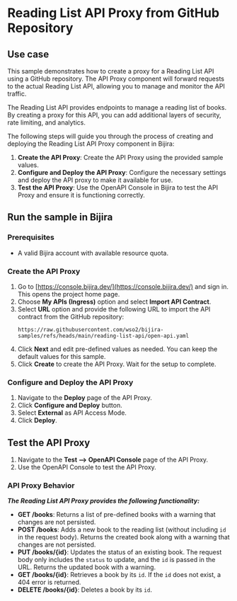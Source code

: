 # Reading List API Proxy from GitHub Repository

## Use case

This sample demonstrates how to create a proxy for a Reading List API using a GitHub repository. 
The API Proxy component will forward requests to the actual Reading List API, allowing you to manage and monitor the API traffic.

The Reading List API provides endpoints to manage a reading list of books. 
By creating a proxy for this API, you can add additional layers of security, rate limiting, and analytics.

The following steps will guide you through the process of creating and deploying the Reading List API Proxy component in Bijira:

1. **Create the API Proxy**: Create the API Proxy using the provided sample values.
2. **Configure and Deploy the API Proxy**: Configure the necessary settings and deploy the API proxy to make it available for use.
3. **Test the API Proxy**: Use the OpenAPI Console in Bijira to test the API Proxy and ensure it is functioning correctly.

## Run the sample in Bijira

### Prerequisites

- A valid Bijira account with available resource quota.

### Create the API Proxy

1. Go to [https://console.bijira.dev/](https://console.bijira.dev/) and sign in. This opens the project home page.
2. Choose **My APIs (Ingress)** option and select **Import API Contract**.
3. Select **URL** option and provide the following URL to import the API contract from the GitHub repository:
   ```
   https://raw.githubusercontent.com/wso2/bijira-samples/refs/heads/main/reading-list-api/open-api.yaml
   ```
4. Click **Next** and edit pre-defined values as needed. You can keep the default values for this sample.
5. Click **Create** to create the API Proxy. Wait for the setup to complete.

### Configure and Deploy the API Proxy

1. Navigate to the **Deploy** page of the API Proxy.
2. Click **Configure and Deploy** button.
3. Select **External** as API Access Mode.
4. Click **Deploy**.

## Test the API Proxy

1. Navigate to the **Test --> OpenAPI Console** page of the API Proxy.
2. Use the OpenAPI Console to test the API Proxy.

### API Proxy Behavior

***The Reading List API Proxy provides the following functionality:***

- **GET /books**: Returns a list of pre-defined books with a warning that changes are not persisted.
- **POST /books**: Adds a new book to the reading list (without including `id` in the request body). Returns the created book along with a warning that changes are not persisted.
- **PUT /books/{id}**: Updates the status of an existing book. The request body only includes the `status` to update, and the `id` is passed in the URL. Returns the updated book with a warning.
- **GET /books/{id}**: Retrieves a book by its `id`. If the `id` does not exist, a 404 error is returned.
- **DELETE /books/{id}**: Deletes a book by its `id`.